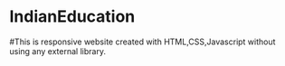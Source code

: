 # IndianEducation

#This is responsive website created with HTML,CSS,Javascript without using any external library.

